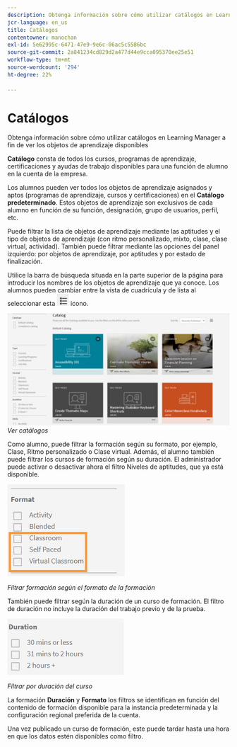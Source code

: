 ```yaml
---
description: Obtenga información sobre cómo utilizar catálogos en Learning Manager a fin de ver los objetos de aprendizaje disponibles
jcr-language: en_us
title: Catálogos
contentowner: manochan
exl-id: 5e62995c-6471-47e9-9e6c-06ac5c5586bc
source-git-commit: 2a841234cd829d2a477d44e9cca095370ee25e51
workflow-type: tm+mt
source-wordcount: '294'
ht-degree: 22%

---
```


# Catálogos

Obtenga información sobre cómo utilizar catálogos en Learning Manager a fin de ver los objetos de aprendizaje disponibles

**Catálogo** consta de todos los cursos, programas de aprendizaje, certificaciones y ayudas de trabajo disponibles para una función de alumno en la cuenta de la empresa.

Los alumnos pueden ver todos los objetos de aprendizaje asignados y aptos (programas de aprendizaje, cursos y certificaciones) en el **Catálogo predeterminado**. Estos objetos de aprendizaje son exclusivos de cada alumno en función de su función, designación, grupo de usuarios, perfil, etc.

Puede filtrar la lista de objetos de aprendizaje mediante las aptitudes y el tipo de objetos de aprendizaje (con ritmo personalizado, mixto, clase, clase virtual, actividad). También puede filtrar mediante las opciones del panel izquierdo: por objetos de aprendizaje, por aptitudes y por estado de finalización.

Utilice la barra de búsqueda situada en la parte superior de la página para introducir los nombres de los objetos de aprendizaje que ya conoce. Los alumnos pueden cambiar entre la vista de cuadrícula y de lista al seleccionar esta ![](assets/icon-list.png) icono.

![](assets/catalogs.png)
*Ver catálogos*

Como alumno, puede filtrar la formación según su formato, por ejemplo, Clase, Ritmo personalizado o Clase virtual. Además, el alumno también puede filtrar los cursos de formación según su duración. El administrador puede activar o desactivar ahora el filtro Niveles de aptitudes, que ya está disponible.

![](assets/image014.png)

*Filtrar formación según el formato de la formación*

También puede filtrar según la duración de un curso de formación. El filtro de duración no incluye la duración del trabajo previo y de la prueba.

![](assets/image015.png)

*Filtrar por duración del curso*

La formación **Duración** y **Formato** los filtros se identifican en función del contenido de formación disponible para la instancia predeterminada y la configuración regional preferida de la cuenta.

Una vez publicado un curso de formación, este puede tardar hasta una hora en que los datos estén disponibles como filtro.
